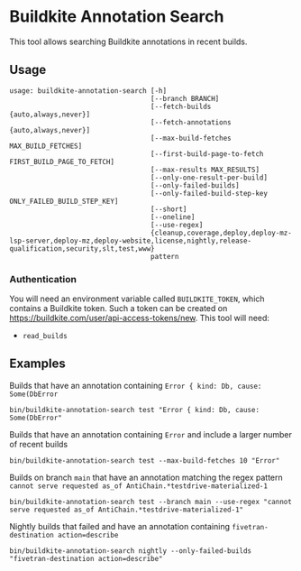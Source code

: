 # Buildkite Annotation Search

This tool allows searching Buildkite annotations in recent builds.

## Usage
```
usage: buildkite-annotation-search [-h]
                                   [--branch BRANCH]
                                   [--fetch-builds {auto,always,never}]
                                   [--fetch-annotations {auto,always,never}]
                                   [--max-build-fetches MAX_BUILD_FETCHES]
                                   [--first-build-page-to-fetch FIRST_BUILD_PAGE_TO_FETCH]
                                   [--max-results MAX_RESULTS]
                                   [--only-one-result-per-build]
                                   [--only-failed-builds]
                                   [--only-failed-build-step-key ONLY_FAILED_BUILD_STEP_KEY]
                                   [--short]
                                   [--oneline]
                                   [--use-regex]
                                   {cleanup,coverage,deploy,deploy-mz-lsp-server,deploy-mz,deploy-website,license,nightly,release-qualification,security,slt,test,www}
                                   pattern
```

### Authentication

You will need an environment variable called `BUILDKITE_TOKEN`, which contains a Buildkite token. Such a token can be
created on https://buildkite.com/user/api-access-tokens/new.
This tool will need:
* `read_builds`

## Examples

Builds that have an annotation containing `Error { kind: Db, cause: Some(DbError`

```
bin/buildkite-annotation-search test "Error { kind: Db, cause: Some(DbError"
```

Builds that have an annotation containing `Error` and include a larger number of recent builds

```
bin/buildkite-annotation-search test --max-build-fetches 10 "Error"
```

Builds on branch `main` that have an annotation matching the regex pattern `cannot serve requested as_of AntiChain.*testdrive-materialized-1`

```
bin/buildkite-annotation-search test --branch main --use-regex "cannot serve requested as_of AntiChain.*testdrive-materialized-1"
```

Nightly builds that failed and have an annotation containing `fivetran-destination action=describe`

```
bin/buildkite-annotation-search nightly --only-failed-builds "fivetran-destination action=describe"
```
